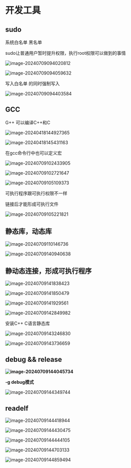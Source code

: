 # 开发工具

## sudo

系统白名单 黑名单

sudo让普通用户暂时提升权限，执行root权限可以做到的事情

![image-20240709094020812](C:\Users\30780\AppData\Roaming\Typora\typora-user-images\image-20240709094020812.png)

![image-20240709094059632](C:\Users\30780\AppData\Roaming\Typora\typora-user-images\image-20240709094059632.png)

写入白名单 的同时强制写入

![image-20240709094403584](C:\Users\30780\AppData\Roaming\Typora\typora-user-images\image-20240709094403584.png)

## GCC

G++ 可以编译C++和C

![image-20240418144927365](C:\Users\30780\AppData\Roaming\Typora\typora-user-images\image-20240418144927365.png)

![image-20240418145431163](C:\Users\30780\AppData\Roaming\Typora\typora-user-images\image-20240418145431163.png)

在gcc命令行中也可以定义宏

![image-20240709102433905](C:\Users\30780\AppData\Roaming\Typora\typora-user-images\image-20240709102433905.png)

![image-20240709102721647](C:\Users\30780\AppData\Roaming\Typora\typora-user-images\image-20240709102721647.png)

![image-20240709105109373](C:\Users\30780\AppData\Roaming\Typora\typora-user-images\image-20240709105109373.png)

可执行程序跟可执行权限不一样

链接后才能形成可执行文件

![image-20240709105221821](C:\Users\30780\AppData\Roaming\Typora\typora-user-images\image-20240709105221821.png)

## 静态库，动态库

![image-20240709110146736](C:\Users\30780\AppData\Roaming\Typora\typora-user-images\image-20240709110146736.png)

![image-20240709140940638](C:\Users\30780\AppData\Roaming\Typora\typora-user-images\image-20240709140940638.png)

## 静动态连接，形成可执行程序

![image-20240709141838423](C:\Users\30780\AppData\Roaming\Typora\typora-user-images\image-20240709141838423.png)

![image-20240709141850479](C:\Users\30780\AppData\Roaming\Typora\typora-user-images\image-20240709141850479.png)

![image-20240709141929561](C:\Users\30780\AppData\Roaming\Typora\typora-user-images\image-20240709141929561.png)

![image-20240709142849982](C:\Users\30780\AppData\Roaming\Typora\typora-user-images\image-20240709142849982.png)

安装C++ C语言静态库

![image-20240709143246830](C:\Users\30780\AppData\Roaming\Typora\typora-user-images\image-20240709143246830.png)

![image-20240709143736659](C:\Users\30780\AppData\Roaming\Typora\typora-user-images\image-20240709143736659.png)

## debug && release

**![image-20240709144045734](C:\Users\30780\AppData\Roaming\Typora\typora-user-images\image-20240709144045734.png)**

**-g debug模式**

![image-20240709144349744](C:\Users\30780\AppData\Roaming\Typora\typora-user-images\image-20240709144349744.png)

## readelf

![image-20240709144418944](C:\Users\30780\AppData\Roaming\Typora\typora-user-images\image-20240709144418944.png)

![image-20240709144430475](C:\Users\30780\AppData\Roaming\Typora\typora-user-images\image-20240709144430475.png)

![image-20240709144444105](C:\Users\30780\AppData\Roaming\Typora\typora-user-images\image-20240709144444105.png)

![image-20240709144703133](C:\Users\30780\AppData\Roaming\Typora\typora-user-images\image-20240709144703133.png)

![image-20240709144859494](C:\Users\30780\AppData\Roaming\Typora\typora-user-images\image-20240709144859494.png)